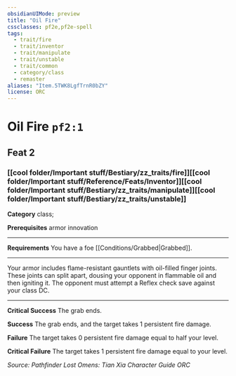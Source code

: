 ```yaml
---
obsidianUIMode: preview
title: "Oil Fire"
cssclasses: pf2e,pf2e-spell
tags:
  - trait/fire
  - trait/inventor
  - trait/manipulate
  - trait/unstable
  - trait/common
  - category/class
  - remaster
aliases: "Item.5TWK8LgfTrnR0bZY"
license: ORC
---
```

# Oil Fire `pf2:1`
## Feat 2
### [[cool folder/Important stuff/Bestiary/zz_traits/fire]][[cool folder/Important stuff/Reference/Feats/Inventor]][[cool folder/Important stuff/Bestiary/zz_traits/manipulate]][[cool folder/Important stuff/Bestiary/zz_traits/unstable]]

**Category** class; 



**Prerequisites** armor innovation
* * *
**Requirements** You have a foe [[Conditions/Grabbed|Grabbed]].

* * *

Your armor includes flame-resistant gauntlets with oil-filled finger joints. These joints can split apart, dousing your opponent in flammable oil and then igniting it. The opponent must attempt a Reflex check save against your class DC.

* * *

**Critical Success** The grab ends.

**Success** The grab ends, and the target takes 1 persistent fire damage.

**Failure** The target takes 0 persistent fire damage equal to half your level.

**Critical Failure** The target takes 1 persistent fire damage equal to your level.

*Source: Pathfinder Lost Omens: Tian Xia Character Guide*
*ORC*